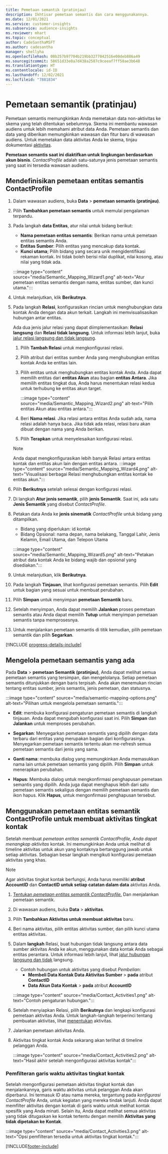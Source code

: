 ```yaml
---
title: Pemetaan semantik (pratinjau)
description: Ikhtisar pemetaan semantis dan cara menggunakannya.
ms.date: 12/01/2021
ms.service: customer-insights
ms.subservice: audience-insights
ms.reviewer: mhart
ms.topic: conceptual
author: CadeSanthaMSFT
ms.author: cadesantha
manager: shellyha
ms.openlocfilehash: 08b257b97704b219bb3277042516e00deb886a49
ms.sourcegitcommit: 58651d33e0a7d438a2587c9ceeaf7ff58ae3b648
ms.translationtype: HT
ms.contentlocale: id-ID
ms.lasthandoff: 12/02/2021
ms.locfileid: "7881834"
---
```

# <a name="semantic-mappings-preview"></a>Pemetaan semantik (pratinjau)

Pemetaan semantis memungkinkan Anda memetakan data non-aktivitas ke skema yang telah ditentukan sebelumnya. Skema ini membantu wawasan audiens untuk lebih memahami atribut data Anda. Pemetaan semantis dan data yang diberikan memungkinkan wawasan dan fitur baru di wawasan audiens. Untuk memetakan data aktivitas Anda ke skema, tinjau dokumentasi [aktivitas](activities.md).

**Pemetaan semantis saat ini diaktifkan untuk lingkungan berdasarkan akun bisnis**. *ContactProfile* adalah satu-satunya jenis pemetaan semantis yang saat ini tersedia wawasan audiens.

## <a name="define-a-contactprofile-semantic-entity-mapping"></a>Mendefinisikan pemetaan entitas semantis ContactProfile

1. Dalam wawasan audiens, buka **Data** > **pemetaan semantis (pratinjau)**.

1. Pilih **Tambahkan pemetaan semantis** untuk memulai pengalaman terpandu.

1. Pada langkah **data Entitas**, atur nilai untuk bidang berikut:

   - **Nama pemetaan entitas semantis**: Berikan nama untuk pemetaan entitas semantis Anda.
   - **Entitas Sumber**: Pilih entitas yang mencakup data kontak.
   - **Kunci utama**; Pilih bidang yang secara unik mengidentifikasi rekaman kontak. Ini tidak boleh berisi nilai duplikat, nilai kosong, atau nilai yang tidak ada.

   :::image type="content" source="media/Semantic_Mapping_Wizard1.png" alt-text="Atur pemetaan entitas semantis dengan nama, entitas sumber, dan kunci utama.":::

1. Untuk melanjutkan, klik **Berikutnya**.

1. Pada langkah **Relasi**, konfigurasikan rincian untuk menghubungkan data kontak Anda dengan data akun terkait. Langkah ini memvisualisasikan hubungan antar entitas.  

   Ada dua jenis jalur relasi yang dapat diimplementasikan: **Relasi langsung** dan **Relasi tidak langsung**. Untuk informasi lebih lanjut, buka [jalur relasi langsung dan tidak langsung](relationships.md#relationship-paths).

   1. Pilih **Tambah Relasi** untuk mengkonfigurasi relasi.
   1. Pilih atribut dari entitas sumber Anda yang menghubungkan entitas kontak Anda ke entitas lain.
   1. Pilih entitas untuk menghubungkan entitas kontak Anda. Anda dapat memilih entitas dari **entitas Akun** atau bagian **entitas Antara**. Jika memilih entitas tingkat dua, Anda harus menentukan relasi kedua untuk terhubung ke entitas akun target.

      :::image type="content" source="media/Semantic_Mapping_Wizard2.png" alt-text="Pilih entitas Akun atau entitas antara.":::

   1. Beri **Nama relasi**. Jika relasi antara entitas Anda sudah ada, nama relasi adalah hanya baca. Jika tidak ada relasi, relasi baru akan dibuat dengan nama yang Anda berikan.
   1. Pilih **Terapkan** untuk menyelesaikan konfigurasi relasi.

   > [!NOTE]
   > Anda dapat mengkonfigurasikan lebih banyak Relasi antara entitas kontak dan entitas akun lain dengan entitas antara.
   >  :::image type="content" source="media/Semantic_Mapping_Wizard4.png" alt-text="Visualisasi berbagai Relasi menghubungkan entitas kontak ke entitas akun.":::

1. Pilih **Berikutnya** setelah selesai dengan konfigurasi relasi.

1. Di langkah **Atur jenis semantik**, pilih **jenis Semantik**. Saat ini, ada satu **Jenis Semantik** yang disebut *ContactProfile*.

1. Petakan data Anda ke **jenis sinematik** *ContactProfile* untuk bidang yang ditampilkan.
   - Bidang yang diperlukan: id kontak
   - Bidang Opsional: nama depan, nama belakang, Tanggal Lahir, Jenis Kelamin, Email Utama, dan Telepon Utama

   :::image type="content" source="media/Semantic_Mapping_Wizard5.png" alt-text="Petakan atribut data kontak Anda ke bidang wajib dan opsional yang disediakan.":::

1. Untuk melanjutkan, klik **Berikutnya**.

1. Pada langkah **Tinjauan**, lihat konfigurasi pemetaan semantis. Pilih **Edit** untuk bagian yang sesuai untuk membuat perubahan.

1. Pilih **Simpan** untuk menyimpan **pemetaan Semantik** baru.

1. Setelah menyimpan, Anda dapat memilih **Jalankan** proses pemetaan semantis atau Anda dapat memilih **Tutup** untuk menyimpan pemetaan semantis tanpa memprosesnya.

1. Untuk menjalankan pemetaan semantis di titik kemudian, pilih pemetaan semantik dan pilih **Segarkan**.

[!INCLUDE [progress-details-include](../includes/progress-details-pane.md)]

## <a name="manage-existing-semantic-mappings"></a>Mengelola pemetaan semantis yang ada

Pada **Data** > **pemetaan Semantik (pratinjau)**, Anda dapat melihat semua pemetaan semantis yang tersimpan, dan mengelolanya. Setiap pemetaan semantis ditunjukkan dengan baris terpisah. Anda akan menemukan rincian tentang entitas sumber, jenis semantis, jenis pemetaan, dan statusnya.

:::image type="content" source="media/semantic-mapping-options.png" alt-text="Pilihan untuk mengelola pemetaan semantis.":::

- **Edit**: membuka konfigurasi pengaturan pemetaan semantis di langkah tinjauan. Anda dapat mengubah konfigurasi saat ini. Pilih **Simpan** dan **Jalankan** untuk memproses perubahan.

- **Segarkan**: Menyegarkan pemetaan semantis yang dipilih dengan data terbaru dari entitas yang merupakan bagian dari konfigurasinya. Menyegarkan pemetaan semantis tertentu akan me-refresh semua pemetaan semantis dari jenis yang sama.

- **Ganti nama**: membuka dialog yang memungkinkan Anda memasukkan nama lain untuk pemetaan semantis yang dipilih. Pilih **Simpan** untuk menerapkan perubahan.

- **Hapus**: Membuka dialog untuk mengkonfirmasi penghapusan pemetaan semantis yang dipilih. Anda juga dapat menghapus lebih dari satu pemetaan semantis sekaligus dengan memilih pemetaan semantis dan ikon hapus. Klik **Hapus**, untuk mengonfirmasi penghapusan tersebut.

## <a name="use-a-contactprofile-semantic-entity-mapping-to-create-contact-level-activities"></a>Menggunakan pemetaan entitas semantik ContactProfile untuk membuat aktivitas tingkat kontak

Setelah membuat *pemetaan entitas semantik ContactProfile, Anda dapat menangkap aktivitas* kontak. Ini memungkinkan Anda untuk melihat di timeline aktivitas untuk akun yang kontaknya bertanggung jawab untuk setiap aktivitas. Sebagian besar langkah mengikuti konfigurasi pemetaan aktivitas yang khas.

   > [!NOTE]
   > Agar aktivitas tingkat kontak berfungsi, Anda harus memiliki **atribut AccountID** dan **ContactID untuk setiap catatan dalam data** aktivitas Anda.

1. [Tentukan *pemetaan entitas semantik ContactProfile.*](#define-a-contactprofile-semantic-entity-mapping) Dan menjalankan pemetaan semantik.

1. Di wawasan audiens, buka **Data** > **aktivitas**.

1. Pilih **Tambahkan Aktivitas untuk membuat aktivitas** baru.

1. Beri nama aktivitas, pilih entitas aktivitas sumber, dan pilih kunci utama entitas aktivitas.

1. Dalam **langkah** Relasi, buat hubungan tidak langsung antara data sumber aktivitas Anda ke akun, menggunakan data kontak Anda sebagai entitas perantara. Untuk informasi lebih lanjut, lihat [jalur hubungan langsung dan tidak](relationships.md#relationship-paths) langsung.
   - Contoh hubungan untuk aktivitas yang disebut *Pembelian*:
      - **Membeli Data Kontak Data Aktivitas Sumber** > **pada** atribut **ContactID**
      - **Data Akun Data Kontak** > **pada** atribut **AccountID**

   :::image type="content" source="media/Contact_Activities1.png" alt-text="Contoh pengaturan hubungan.":::

1. Setelah menyiapkan Relasi, pilih **Berikutnya** dan lengkapi konfigurasi pemetaan aktivitas Anda. Untuk langkah-langkah terperinci tentang pembuatan aktivitas, lihat [menentukan](activities.md) aktivitas.

1. Jalankan pemetaan aktivitas Anda.

1. Aktivitas tingkat kontak Anda sekarang akan terlihat di timeline pelanggan Anda.

   :::image type="content" source="media/Contact_Activities2.png" alt-text="Hasil akhir setelah mengonfigurasi aktivitas kontak":::

### <a name="contact-level-activity-timeline-filtering"></a>Pemfilteran garis waktu aktivitas tingkat kontak

Setelah mengonfigurasi pemetaan aktivitas tingkat kontak dan menjalankannya, garis waktu aktivitas untuk pelanggan Anda akan diperbarui. Ini termasuk ID atau nama mereka, tergantung pada *konfigurasi ContactProfile* Anda, untuk kegiatan yang mereka tindak lanjuti. Anda dapat memfilter aktivitas dengan kontak di garis waktu untuk melihat kontak spesifik yang Anda minati. Selain itu, Anda dapat melihat semua aktivitas yang tidak ditugaskan ke kontak tertentu dengan memilih **Aktivitas yang tidak dipetakan ke Kontak**.

   :::image type="content" source="media/Contact_Activities3.png" alt-text="Opsi pemfilteran tersedia untuk aktivitas tingkat kontak.":::

[!INCLUDE[footer-include](../includes/footer-banner.md)]
